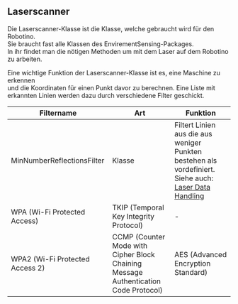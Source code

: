 ## Laserscanner

Die Laserscanner-Klasse ist die Klasse, welche gebraucht wird für den Robotino.  
Sie braucht fast alle Klassen des EnvirementSensing-Packages.  
In ihr findet man die nötigen Methoden um mit dem Laser auf dem Robotino zu arbeiten. 
   
Eine wichtige Funktion der Laserscanner-Klasse ist es, eine Maschine zu erkennen  
und die Koordinaten für einen Punkt davor zu berechnen.
Eine Liste mit erkannten Linien werden dazu durch verschiedene Filter geschickt.  

| Filtername | Art | Funktion |  
| -------- | -------- | -------- |  
| MinNumberReflectionsFilter | Klasse | Filtert Linien aus die aus weniger Punkten bestehen als vordefiniert. Siehe auch: [Laser Data Handling](Laser-Data-Handling) |  
| WPA (Wi-Fi Protected Access) | TKIP (Temporal Key Integrity Protocol) | - |  
| WPA2 (Wi-Fi Protected Access 2) | CCMP (Counter Mode with <br> Cipher Block Chaining Message Authentication Code Protocol) | AES (Advanced Encryption Standard) |   
